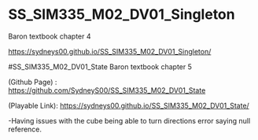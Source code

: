# SS_SIM335_M02_DV01_Singleton
 Baron textbook chapter 4 
 
 https://sydneys00.github.io/SS_SIM335_M02_DV01_Singleton/
 
#SS_SIM335_M02_DV01_State
Baron textbook chapter 5

(Github Page) : https://github.com/SydneyS00/SS_SIM335_M02_DV01_State

(Playable Link): https://sydneys00.github.io/SS_SIM335_M02_DV01_State/

-Having issues with the cube being able to turn directions error saying null reference. 

